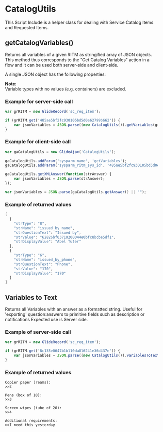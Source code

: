 # CatalogUtils
This Script Include is a helper class for dealing with Service Catalog Items
and Requested Items.
## getCatalogVariables()
Returns all variables of a given RITM as stringified array of JSON objects. 
This method thus corresponds to the "Get Catalog Variables" action in a flow and 
it can be used both server-side and client-side.

A single JSON object has the following properties:

**Note:**\
Variable types with no values (e.g. containers) are excluded.

### Example for server-side call
```javascript
var grRITM = new GlideRecord('sc_req_item');

if (grRITM.get('485ae5bf2fc930105bd5d0e62799b662')) {
    var jsonVariables = JSON.parse((new CatalogUtils()).getVariables(grRITM));
}
```
### Example for client-side call
```javascript
var gaCatalogUtils = new GlideAjax('CatalogUtils');
	
gaCatalogUtils.addParam('sysparm_name', 'getVariables');
gaCatalogUtils.addParam('sysparm_ritm_sys_id', '485ae5bf2fc930105bd5d0e62799b662');

gaCatalogUtils.getXMLAnswer(function(strAnswer) {
	var jsonVariables = JSON.parse(strAnswer);
});

var jsonVariables = JSON.parse(gaCatalogUtils.getAnswer() || "");
```
### Example of returned values
```javascript
[
  {
    "strType": "8",
    "strName": "issued_by_name",
    "strQuestionText": "Issued by",
    "strValue": "62826bf03710200044e0bfc8bcbe5df1",
    "strDisplayValue": "Abel Tuter"
  },
  {
    "strType": "6",
    "strName": "issued_by_phone",
    "strQuestionText": "Phone",
    "strValue": "170",
    "strDisplayValue": "170"
  }
]
```

## Variables to Text

Returns all Variables with an answer as a formatted string.
Useful for 'exporting' question:answers to primitive fields such as description or notifications 
Expected use is Server side.

### Example of server-side call
```javascript
var grRITM = new GlideRecord('sc_req_item');

if (grRITM.get('8c135e0647b1b110da816241e36d437e')) {
    var jsonVariables = JSON.parse((new CatalogUtils()).variablesToText(grRITM));
}
```

### Example of returned values
```
Copier paper (reams):
>>3

Pens (box of 10):
>>3

Screen wipes (tube of 20):
>>4

Additional requirements:
>>I need this yesterday
```
